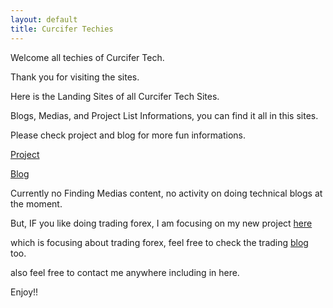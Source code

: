 ```yaml
---
layout: default
title: Curcifer Techies
---
```


Welcome all techies of Curcifer Tech.

Thank you for visiting the sites.

Here is the Landing Sites of all Curcifer Tech Sites.

Blogs, Medias, and Project List Informations, you can find it all in this sites.

Please check project and blog for more fun informations.

[Project][project-site]

[Blog][media-site]

Currently no Finding Medias content, no activity on doing technical blogs at the moment.

But, IF you like doing trading forex,
I am focusing on my new project [here](egs)

which is focusing about trading forex, feel free to check the trading [blog](egsblog) too.

also feel free to contact me anywhere including in here.

Enjoy!!

[project-site]: /projects.html
[media-site]: /blog/index.html
[egs]: https://egoldstandard.com/
[egsblog]: https://egoldstandard.com/blog